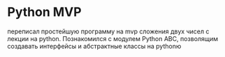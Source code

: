 # Python MVP
переписал простейшую программу на mvp сложения двух чисел с лекции на python. Познакомился с модулем Python ABC, позволящим создавать интерфейсы и абстрактные классы на pythonю
